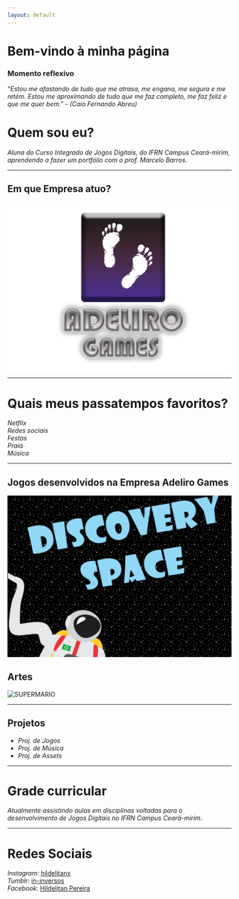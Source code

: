 ```yaml
---
layout: default
---
```


# Bem-vindo à minha página

### Momento reflexivo

"_Estou me afastando de tudo que me atrasa, me engana, me segura e me retém. Estou me aproximando de tudo que me faz completo, me faz feliz e que me quer bem." - (Caio Fernando Abreu)_

# Quem sou eu?

_Aluna do Curso Integrado de Jogos Digitais, do IFRN Campus Ceará-mirim, aprendendo a fazer um portfólio com o prof. Marcelo Barros_.

* * *


## Em que Empresa atuo?

![](marcaempresa.png)

* * * 

# Quais meus passatempos favoritos?

_Netflix_  
_Redes sociais_  
_Festas_  
_Praia_  
_Música_  

* * * 

## Jogos desenvolvidos na Empresa Adeliro Games

[![](discoveryspace.png)](https://hildelitan.github.io/DiscoverySpace/)


## Artes


![SUPERMARIO](http://www.imagenspng.com.br/wp-content/uploads/2015/02/super-mario-01.png)

* * *

## Projetos

* _Proj. de Jogos_
* _Proj. de Música_
* _Proj. de Assets_

* * *

# Grade curricular

_Atualmente assistindo aulas em disciplinas voltadas para o desenvolvimento de Jogos Digitais no IFRN Campus Ceará-mirim_. 

* * *

# Redes Sociais 

_Instagram:_  [hildelitanx](https://www.instagram.com/hildelitanx/)  
_Tumblr:_  [in-inversos](http://in-inversos.tumblr.com/)  
_Facebook:_  [Hildelitan Pereira](https://www.facebook.com/hildelitan)  
